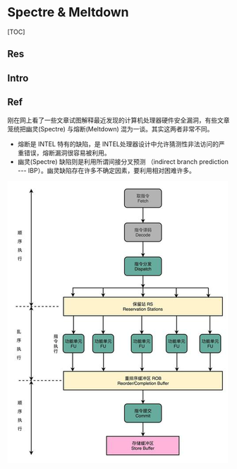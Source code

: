 # Spectre & Meltdown

[TOC]



## Res


## Intro


## Ref
[👍 科普幽灵(Spectre) 与熔断(Meltdown)以及自测方法]: https://blog.sciencenet.cn/blog-684007-1093420.html

刚在网上看了一些文章试图解释最近发现的计算机处理器硬件安全漏洞，有些文章笼统把幽灵(Spectre) 与熔断(Meltdown) 混为一谈。其实这两者非常不同。
- 熔断是 INTEL 特有的缺陷，是 INTEL处理器设计中允许猜测性非法访问的严重错误，熔断漏洞很容易被利用。
- 幽灵(Spectre) 缺陷则是利用所谓间接分叉预测 （indirect branch prediction --- IBP）。幽灵缺陷存在许多不确定因素，要利用相对困难许多。

[熔断漏洞原理与解决方案]: https://www.cnblogs.com/kvm-qemu/articles/8284508.html

[👍 浅谈熔断和幽灵]: https://www.wenhui.space/docs/08-ic-design/cpu/meltdown-and-spectre/#%E9%87%8D%E8%A6%81%E6%A6%82%E5%BF%B5
![](../../../../../Assets/Pics/Pasted%20image%2020240105135937.png)
